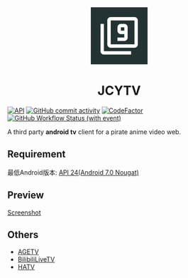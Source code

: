 <div align="center">
  <img src="app/src/main/ic_launcher-playstore.png" width="128px" height="128px"/>
  <h1>JCYTV</h1>
</div>

[![API](https://img.shields.io/badge/API-24%2B-yellow.svg?style=flat&logo=android)](https://developer.android.com/about/versions/nougat)
[![GitHub commit activity](https://img.shields.io/github/commit-activity/m/muedsa/JCYTV?logo=github)](https://github.com/muedsa/JCYTV/commits/main)
[![CodeFactor](https://www.codefactor.io/repository/github/muedsa/bilibililivetv/badge)](https://www.codefactor.io/repository/github/muedsa/JCYTV)
[![GitHub Workflow Status (with event)](https://img.shields.io/github/actions/workflow/status/muedsa/JCYTV/android.yml)](https://github.com/muedsa/JCYTV/actions)

A third party **android tv** client for a pirate anime video web.  

## Requirement
最低Android版本: [API 24(Android 7.0 Nougat)](https://developer.android.com/about/versions/nougat)

## Preview
[Screenshot](/screenshots/SCREENSHOT.md)

## Others
- [AGETV](https://github.com/muedsa/AGETV)
- [BilibiliLiveTV](https://github.com/muedsa/BilibiliLiveTV)
- [HATV](https://github.com/muedsa/HATV)
